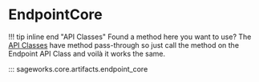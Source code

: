 # EndpointCore

!!! tip inline end "API Classes"
    Found a method here you want to use? The [API Classes](../../api_classes/overview.md) have method pass-through so just call the method on the Endpoint API Class and voilà it works the same.
    
::: sageworks.core.artifacts.endpoint_core
